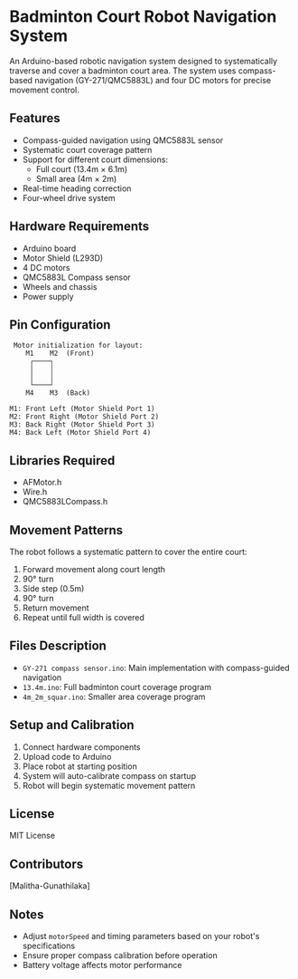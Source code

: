 # Badminton Court Robot Navigation System

An Arduino-based robotic navigation system designed to systematically traverse and cover a badminton court area. The system uses compass-based navigation (GY-271/QMC5883L) and four DC motors for precise movement control.

## Features

- Compass-guided navigation using QMC5883L sensor
- Systematic court coverage pattern
- Support for different court dimensions:
  - Full court (13.4m × 6.1m)
  - Small area (4m × 2m)
- Real-time heading correction
- Four-wheel drive system

## Hardware Requirements

- Arduino board
- Motor Shield (L293D)
- 4 DC motors
- QMC5883L Compass sensor
- Wheels and chassis
- Power supply

## Pin Configuration
```
 Motor initialization for layout:
    M1    M2  (Front)
     ┌────┐
     │    │
     │    │
     └────┘
    M4    M3  (Back)

M1: Front Left (Motor Shield Port 1)
M2: Front Right (Motor Shield Port 2)
M3: Back Right (Motor Shield Port 3)
M4: Back Left (Motor Shield Port 4)
```

## Libraries Required

- AFMotor.h
- Wire.h
- QMC5883LCompass.h

## Movement Patterns

The robot follows a systematic pattern to cover the entire court:
1. Forward movement along court length
2. 90° turn
3. Side step (0.5m)
4. 90° turn
5. Return movement
6. Repeat until full width is covered

## Files Description

- `GY-271 compass sensor.ino`: Main implementation with compass-guided navigation
- `13.4m.ino`: Full badminton court coverage program
- `4m_2m_squar.ino`: Smaller area coverage program

## Setup and Calibration

1. Connect hardware components
2. Upload code to Arduino
3. Place robot at starting position
4. System will auto-calibrate compass on startup
5. Robot will begin systematic movement pattern

## License

MIT License

## Contributors

[Malitha-Gunathilaka]

## Notes

- Adjust `motorSpeed` and timing parameters based on your robot's specifications
- Ensure proper compass calibration before operation
- Battery voltage affects motor performance
